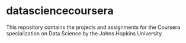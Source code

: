 # datasciencecoursera
This repository contains the projects and assignments for the Coursera specialization on Data Science by the Johns Hopkins University.
